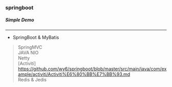 ### springboot  
##### *Simple Demo*  
----
* SpringBoot & MyBatis
> SpringMVC  
> JAVA NIO  
> Netty  
> [Activiti] https://github.com/wy6/springboot/blob/master/src/main/java/com/example/activiti/Activiti%E6%80%BB%E7%BB%93.md  
> Redis & Jedis
